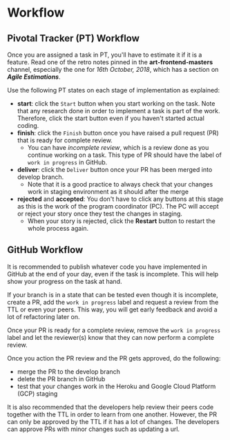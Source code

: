# Workflow

## Pivotal Tracker (PT) Workflow
Once you are assigned a task in PT, you'll have to estimate it if it is a feature. Read one of the retro notes pinned in the **art-frontend-masters** channel, especially the one for _16th October, 2018_, which has a section on **_Agile Estimations_**.

Use the following PT states on each stage of implementation as explained:
- **start**: click the `Start` button when you start working on the task. Note that any research done in order to implement a task is part of the work. Therefore, click the start button even if you haven't started actual coding.
- **finish**: click the `Finish` button once you have raised a pull request (PR) that is ready for complete review.
  - You can have _incomplete review_, which is a review done as you continue working on a task. This type of PR should have the label of `work in progress` in GitHub.
- **deliver**: click the `Deliver` button once your PR has been merged into develop branch.
  - Note that it is a good practice to always check that your changes work in staging environment as it should after the merge
- **rejected** and **accepted**: You don't have to click any buttons at this stage as this is the work of the program coordinator (PC). The PC will accept or reject your story once they test the changes in staging.
  - When your story is rejected, click the **Restart** button to restart the whole process again.

## GitHub Workflow
It is recommended to publish whatever code you have implemented in GitHub at the end of your day, even if the task is incomplete. This will help show your progress on the task at hand.

If your branch is in a state that can be tested even though it is incomplete, create a PR, add the `work in progress` label and request a review from the TTL or even your peers. This way, you will get early feedback and avoid a lot of refactoring later on.

Once your PR is ready for a complete review, remove the `work in progress` label and let the reviewer(s) know that they can now perform a complete review.

Once you action the PR review and the PR gets approved, do the following:
- merge the PR to the develop branch
- delete the PR branch in GitHub
- test that your changes work in the Heroku and Google Cloud Platform (GCP) staging

It is also recommended that the developers help review their peers code together with the TTL in order to learn from one another. However, the PR can only be approved by the TTL if it has a lot of changes. The developers can approve PRs with minor changes such as updating a url.
